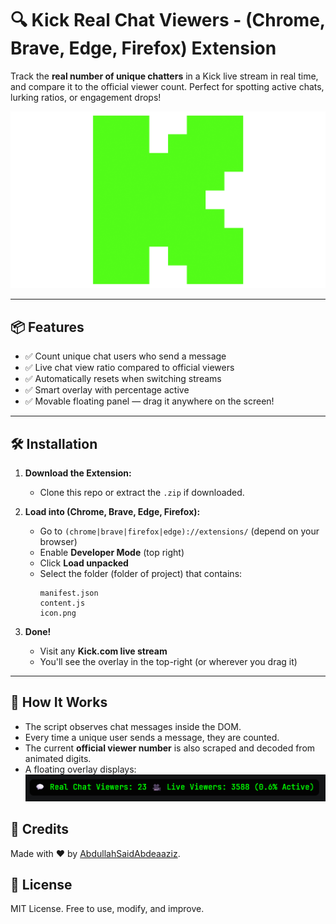# 🔍 Kick Real Chat Viewers - (Chrome, Brave, Edge, Firefox) Extension

Track the **real number of unique chatters** in a Kick live stream in real time, and compare it to the official viewer count. Perfect for spotting active chats, lurking ratios, or engagement drops!

![Screenshot](icon.png)

---

## 📦 Features

- ✅ Count unique chat users who send a message
- ✅ Live chat view ratio compared to official viewers
- ✅ Automatically resets when switching streams
- ✅ Smart overlay with percentage active
- ✅ Movable floating panel — drag it anywhere on the screen!

---

## 🛠️ Installation

1. **Download the Extension:**
   - Clone this repo or extract the `.zip` if downloaded.

2. **Load into (Chrome, Brave, Edge, Firefox):**
   - Go to `(chrome|brave|firefox|edge)://extensions/` (depend on your browser)
   - Enable **Developer Mode** (top right)
   - Click **Load unpacked**
   - Select the folder (folder of project) that contains:
     ```
     manifest.json
     content.js
     icon.png
     ```

3. **Done!**
   - Visit any **Kick.com live stream**
   - You'll see the overlay in the top-right (or wherever you drag it)

---

## 💬 How It Works

- The script observes chat messages inside the DOM.
- Every time a unique user sends a message, they are counted.
- The current **official viewer number** is also scraped and decoded from animated digits.
- A floating overlay displays:
![overlay](./overlay.png)


## 🧠 Credits

Made with ❤️ by [AbdullahSaidAbdeaaziz](https://www.github.com/AbdullahSaidAbdeaaziz).

## 📜 License

MIT License. Free to use, modify, and improve.
